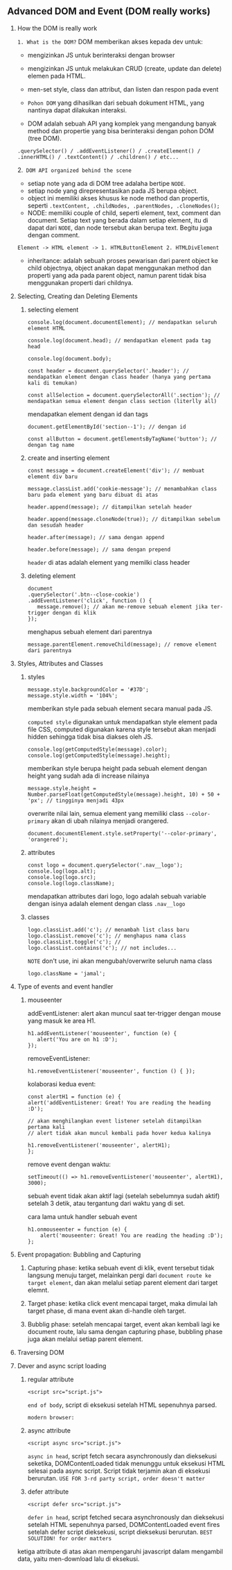 ## Advanced DOM and Event (DOM really works)

1. How the DOM is really work

   `1. What is the DOM?`
   DOM memberikan akses kepada dev untuk:

   - mengizinkan JS untuk berinteraksi dengan browser
   - mengizinkan JS untuk melakukan CRUD (create, update dan delete) elemen pada HTML.
   - men-set style, class dan attribut, dan listen dan respon pada event
   - `Pohon DOM` yang dihasilkan dari sebuah dokument HTML, yang nantinya dapat dilakukan interaksi.

   - DOM adalah sebuah API yang komplek yang mengandung banyak method dan propertie yang bisa berinteraksi dengan pohon DOM (tree DOM).

   ```
   .querySelector() / .addEventListener() / .createElement() / .innerHTML() / .textContent() / .children() / etc...
   ```

   2.` DOM API organized behind the scene`

   - setiap note yang ada di DOM tree adalaha bertipe `NODE`.
   - setiap node yang direpresentasikan pada JS berupa object.
   - object ini memiliki akses khusus ke node method dan propertis, seperti `.textContent, .childNodes, .parentNodes, .cloneNodes();`
   - NODE: memiliki couple of child, seperti element, text, comment dan document. Setiap text yang berada dalam setiap element, itu di dapat dari `NODE`, dan node tersebut akan berupa text. Begitu juga dengan comment.

   ```
   Element -> HTML element -> 1. HTMLButtonElement 2. HTMLDivElement
   ```

   - inheritance: adalah sebuah proses pewarisan dari parent object ke child objectnya, object anakan dapat menggunakan method dan properti yang ada pada parent object, namun parent tidak bisa menggunakan properti dari childnya.

2. Selecting, Creating dan Deleting Elements

   1. selecting element

      ```
      console.log(document.documentElement); // mendapatkan seluruh element HTML

      console.log(document.head); // mendapatkan element pada tag head

      console.log(document.body);

      const header = document.querySelector('.header'); // mendapatkan element dengan class header (hanya yang pertama kali di temukan)

      const allSelection = document.querySelectorAll('.section'); // mendapatkan semua element dengan class section (literlly all)
      ```

      mendapatkan element dengan id dan tags

      ```
      document.getElementById('section--1'); // dengan id

      const allButton = document.getElementsByTagName('button'); // dengan tag name
      ```

   2. create and inserting element

      ```
      const message = document.createElement('div'); // membuat element div baru

      message.classList.add('cookie-message'); // menambahkan class baru pada element yang baru dibuat di atas

      header.append(message); // ditampilkan setelah header

      header.append(message.cloneNode(true)); // ditampilkan sebelum dan sesudah header

      header.after(message); // sama dengan append

      header.before(message); // sama dengan prepend
      ```

      `header` di atas adalah element yang memilki class header

   3. deleting element
      ```
      document
      .querySelector('.btn--close-cookie')
      .addEventListener('click', function () {
         message.remove(); // akan me-remove sebuah element jika ter-trigger dengan di klik
      });
      ```
      menghapus sebuah element dari parentnya
      ```
      message.parentElement.removeChild(message); // remove element dari parentnya
      ```

3. Styles, Attributes and Classes

   1. styles

      ```
      message.style.backgroundColor = '#37D';
      message.style.width = '104%';
      ```

      memberikan style pada sebuah element secara manual pada JS.

      `computed style` digunakan untuk mendapatkan style element pada file CSS, computed digunakan karena style tersebut akan menjadi hidden sehingga tidak bisa diakses oleh JS.

      ```
      console.log(getComputedStyle(message).color);
      console.log(getComputedStyle(message).height);
      ```

      memberikan style berupa height pada sebuah element dengan
      height yang sudah ada di increase nilainya

      ```
      message.style.height =
      Number.parseFloat(getComputedStyle(message).height, 10) + 50 + 'px'; // tingginya menjadi 43px
      ```

      overwrite nilai lain, semua element yang memiliki class `--color-primary` akan di ubah nilainya menjadi orangered.

      ```
      document.documentElement.style.setProperty('--color-primary', 'orangered');
      ```

   2. attributes

      ```
      const logo = document.querySelector('.nav__logo');
      console.log(logo.alt);
      console.log(logo.src);
      console.log(logo.className);
      ```

      mendapatkan attributes dari logo, logo adalah sebuah variable dengan isinya adalah element dengan class `.nav__logo`

   3. classes

      ```
      logo.classList.add('c'); // menambah list class baru
      logo.classList.remove('c'); // menghapus nama class
      logo.classList.toggle('c'); //
      logo.classList.contains('c'); // not includes...
      ```

      `NOTE`
      don't use, ini akan mengubah/overwrite seluruh nama class

      ```
      logo.className = 'jamal';
      ```

4. Type of events and event handler

   1. mouseenter

      addEventListener:
      alert akan muncul saat ter-trigger dengan mouse yang masuk ke area H1.

      ```
      h1.addEventListener('mouseenter', function (e) {
         alert('You are on h1 :D');
      });
      ```

      removeEventListener:

      ```
      h1.removeEventListener('mouseenter', function () { });
      ```

      kolaborasi kedua event:

      ```
      const alertH1 = function (e) {
      alert('addEventListener: Great! You are reading the heading :D');

      // akan menghilangkan event listener setelah ditampilkan pertama kali
      // alert tidak akan muncul kembali pada hover kedua kalinya

      h1.removeEventListener('mouseenter', alertH1);
      };
      ```

      remove event dengan waktu:

      ```
      setTimeout(() => h1.removeEventListener('mouseenter', alertH1), 3000);
      ```

      sebuah event tidak akan aktif lagi (setelah sebelumnya sudah aktif) setelah 3 detik, atau tergantung dari waktu yang di set.

      cara lama untuk handler sebuah event

      ```
      h1.onmouseenter = function (e) {
          alert('mouseenter: Great! You are reading the heading :D');
      };
      ```

5. Event propagation: Bubbling and Capturing

   1. Capturing phase: ketika sebuah event di klik, event tersebut tidak langsung menuju target, melainkan pergi dari `document route ke target element`, dan akan melalui setiap parent element dari target elemnt.

   2. Target phase: ketika click event mencapai target, maka dimulai lah target phase, di mana event akan di-handle oleh target.

   3. Bubblig phase: setelah mencapai target, event akan kembali lagi ke document route, lalu sama dengan capturing phase, bubbling phase juga akan melalui setiap parent element.

6. Traversing DOM

7. Dever and async script loading

   1. regular attribute

      ```
      <script src="script.js">
      ```

      `end of body`, script di eksekusi setelah HTML sepenuhnya parsed.

      `modern browser:`

   2. async attribute

      ```
      <script async src="script.js">
      ```

      `async in head`, script fetch secara asynchronously dan dieksekusi seketika, DOMContentLoaded tidak menunggu untuk eksekusi HTML selesai pada async script. Script tidak terjamin akan di eksekusi berurutan.
      `USE FOR 3-rd party script, order doesn't matter`

   3. defer attribute
      ```
      <script defer src="script.js">
      ```
      `defer in head`, script fetched secara asynchronously dan dieksekusi setelah HTML sepenuhnya parsed, DOMContentLoaded event fires setelah defer script dieksekusi, script dieksekusi berurutan.
      `BEST SOLUTION! for order matters`

   ketiga attribute di atas akan mempengaruhi javascript dalam mengambil data, yaitu men-download lalu di eksekusi.

